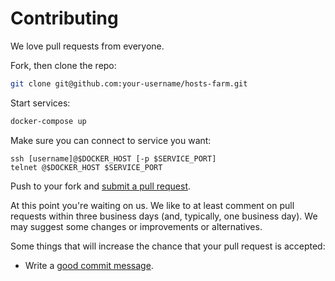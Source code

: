 # Contributing

We love pull requests from everyone.

Fork, then clone the repo:

```bash
git clone git@github.com:your-username/hosts-farm.git
```

Start services:

```bash
docker-compose up
```

Make sure you can connect to service you want:

    ssh [username]@$DOCKER_HOST [-p $SERVICE_PORT]
    telnet @$DOCKER_HOST $SERVICE_PORT


Push to your fork and [submit a pull request][pr].

[pr]: https://github.com/Crystalnix/hosts-farm/compare/

At this point you're waiting on us. We like to at least comment on pull requests
within three business days (and, typically, one business day). We may suggest
some changes or improvements or alternatives.

Some things that will increase the chance that your pull request is accepted:

* Write a [good commit message][commit].

[commit]: http://tbaggery.com/2008/04/19/a-note-about-git-commit-messages.html
